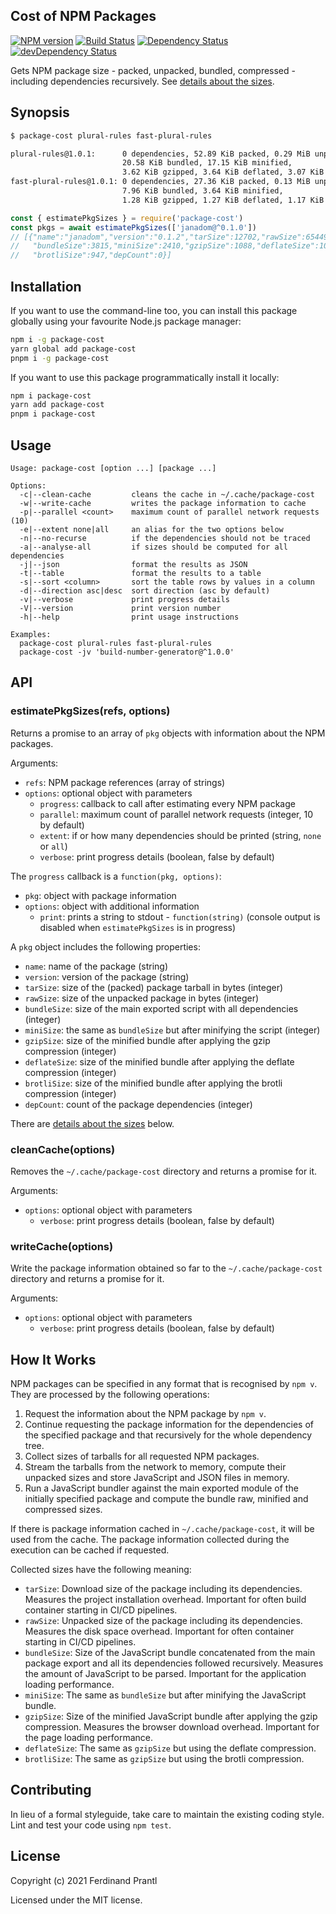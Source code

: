 ## Cost of NPM Packages

[![NPM version](https://badge.fury.io/js/package-cost.png)](http://badge.fury.io/js/package-cost)
[![Build Status](https://github.com/prantlf/package-cost/workflows/Test/badge.svg)](https://github.com/prantlf/package-cost/actions)
[![Dependency Status](https://david-dm.org/prantlf/package-cost.svg)](https://david-dm.org/prantlf/package-cost)
[![devDependency Status](https://david-dm.org/prantlf/package-cost/dev-status.svg)](https://david-dm.org/prantlf/package-cost#info=devDependencies)

Gets NPM package size - packed, unpacked, bundled, compressed - including dependencies recursively. See [details about the sizes](#how-it-works).

## Synopsis

```txt
$ package-cost plural-rules fast-plural-rules

plural-rules@1.0.1:      0 dependencies, 52.89 KiB packed, 0.29 MiB unpacked,
                         20.58 KiB bundled, 17.15 KiB minified,
                         3.62 KiB gzipped, 3.64 KiB deflated, 3.07 KiB brotlied
fast-plural-rules@1.0.1: 0 dependencies, 27.36 KiB packed, 0.13 MiB unpacked,
                         7.96 KiB bundled, 3.64 KiB minified,
                         1.28 KiB gzipped, 1.27 KiB deflated, 1.17 KiB brotlied
```

```js
const { estimatePkgSizes } = require('package-cost')
const pkgs = await estimatePkgSizes(['janadom@^0.1.0'])
// [{"name":"janadom","version":"0.1.2","tarSize":12702,"rawSize":65449,
//   "bundleSize":3815,"miniSize":2410,"gzipSize":1088,"deflateSize":1076,
//   "brotliSize":947,"depCount":0}]
```

## Installation

If you want to use the command-line too, you can install this package globally using your favourite Node.js package manager:

```sh
npm i -g package-cost
yarn global add package-cost
pnpm i -g package-cost
```

If you want to use this package programmatically install it locally:

```sh
npm i package-cost
yarn add package-cost
pnpm i package-cost
```

## Usage

    Usage: package-cost [option ...] [package ...]

    Options:
      -c|--clean-cache         cleans the cache in ~/.cache/package-cost
      -w|--write-cache         writes the package information to cache
      -p|--parallel <count>    maximum count of parallel network requests (10)
      -e|--extent none|all     an alias for the two options below
      -n|--no-recurse          if the dependencies should not be traced
      -a|--analyse-all         if sizes should be computed for all dependencies
      -j|--json                format the results as JSON
      -t|--table               format the results to a table
      -s|--sort <column>       sort the table rows by values in a column
      -d|--direction asc|desc  sort direction (asc by default)
      -v|--verbose             print progress details
      -V|--version             print version number
      -h|--help                print usage instructions

    Examples:
      package-cost plural-rules fast-plural-rules
      package-cost -jv 'build-number-generator@^1.0.0'

## API

### estimatePkgSizes(refs, options)

Returns a promise to an array of `pkg` objects with information about the NPM packages.

Arguments:

* `refs`: NPM package references (array of strings)
* `options`: optional object with parameters
  * `progress`: callback to call after estimating every NPM package
  * `parallel`: maximum count of parallel network requests (integer, 10 by default)
  * `extent`: if or how many dependencies should be printed (string, `none` or `all`)
  * `verbose`: print progress details (boolean, false by default)

The `progress` callback is a `function(pkg, options)`:

* `pkg`: object with package information
* `options`: object with additional information
  * `print`: prints a string to stdout - `function(string)` (console output is disabled when `estimatePkgSizes` is in progress)

A `pkg` object includes the following properties:

* `name`: name of the package (string)
* `version`: version of the package (string)
* `tarSize`: size of the (packed) package tarball in bytes (integer)
* `rawSize`: size of the unpacked package in bytes (integer)
* `bundleSize`: size of the main exported script with all dependencies (integer)
* `miniSize`: the same as `bundleSize` but after minifying the script (integer)
* `gzipSize`: size of the minified bundle after applying the gzip compression (integer)
* `deflateSize`: size of the minified bundle after applying the deflate compression (integer)
* `brotliSize`: size of the minified bundle after applying the brotli compression (integer)
* `depCount`: count of the package dependencies (integer)

There are [details about the sizes](#how-it-works) below.

### cleanCache(options)

Removes the `~/.cache/package-cost` directory and returns a promise for it.

Arguments:

* `options`: optional object with parameters
  * `verbose`: print progress details (boolean, false by default)

### writeCache(options)

Write the package information obtained so far to the `~/.cache/package-cost` directory and returns a promise for it.

Arguments:

* `options`: optional object with parameters
  * `verbose`: print progress details (boolean, false by default)

## How It Works

NPM packages can be specified in any format that is recognised by `npm v`. They are processed by the following operations:

1. Request the information about the NPM package by `npm v`.
2. Continue requesting the package information for the dependencies of the specified package and that recursively for the whole dependency tree.
3. Collect sizes of tarballs for all requested NPM packages.
4. Stream the tarballs from the network to memory, compute their unpacked sizes and store JavaScript and JSON files in memory.
5. Run a JavaScript bundler against the main exported module of the initially specified package and compute the bundle raw, minified and compressed sizes.

If there is package information cached in `~/.cache/package-cost`, it will be used from the cache. The package information collected during the execution can be cached if requested.

Collected sizes have the following meaning:

* `tarSize`: Download size of the package including its dependencies. Measures the project installation overhead. Important for often build container starting in CI/CD pipelines.
* `rawSize`: Unpacked size of the package including its dependencies. Measures the disk space overhead. Important for often container starting in CI/CD pipelines.
* `bundleSize`: Size of the JavaScript bundle concatenated from the main package export and all its dependencies followed recursively. Measures the amount of JavaScript to be parsed. Important for the application loading performance.
* `miniSize`: The same as `bundleSize` but after minifying the JavaScript bundle.
* `gzipSize`: Size of the minified JavaScript bundle after applying the gzip compression. Measures the browser download overhead. Important for the page loading performance.
* `deflateSize`: The same as `gzipSize` but using the deflate compression.
* `brotliSize`: The same as `gzipSize` but using the brotli compression.

## Contributing

In lieu of a formal styleguide, take care to maintain the existing coding style. Lint and test your code using `npm test`.

## License

Copyright (c) 2021 Ferdinand Prantl

Licensed under the MIT license.
